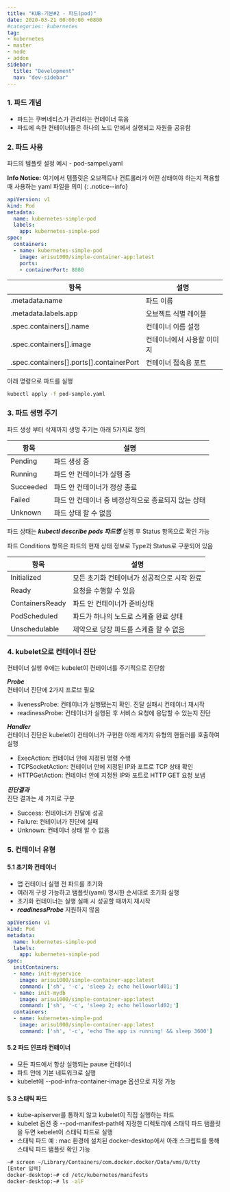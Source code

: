 ```yaml
---
title: "KUB-기본#2 - 파드(pod)"
date: 2020-03-21 00:00:00 +0800
#categories: kubernetes
tag: 
- kubernetes
- master
- node
- addon
sidebar:
  title: "Development"
  nav: "dev-sidebar"
---
```


### 1. 파드 개념

- 파드는 쿠버네티스가 관리하는 컨테이너 묶음
- 파드에 속한 컨테이너들은 하나의 노드 안에서 실행되고 자원을 공유함

### 2. 파드 사용

파드의 템플릿 설정 예시 - pod-sampel.yaml<br>

**Info Notice:** 여기에서 템플릿은 오브젝트나 컨트롤러가 어떤 상태여야 하는지 젹용할 때 사용하는 yaml 파일을 의미
{: .notice--info}

```yaml
apiVersion: v1
kind: Pod
metadata:
  name: kubernetes-simple-pod
  labels:
    app: kubernetes-simple-pod
spec:
  containers:
  - name: kubernetes-simple-pod
    image: arisu1000/simple-container-app:latest
    ports:
    - containerPort: 8080
```

| 항목 | 설명 |
| --- | --- |
| .metadata.name | 파드 이름 |
| .metadata.labels.app | 오브젝트 식별 레이블 |
| .spec.containers[].name | 컨테이너 이름 설정 |
| .spec.containers[].image | 컨테이너에서 사용할 이미지 |
| .spec.containers[].ports[].containerPort | 컨테이너 접속용 포트|

아래 명령으로 파드를 실행 <br>

```sh 
kubectl apply -f pod-sample.yaml
```

### 3. 파드 생명 주기

파드 생성 부터 삭제까지 생명 주기는 아래 5가지로 정의

| 항목 | 설명 |
| --- | --- |
| Pending | 파드 생성 중 | 
| Running | 파드 안 컨테이너가 실행 중 |
| Succeeded | 파드 안 컨테이너가 정상 종료 |
| Failed |  파드 안 컨테이너 중 비정상적으로 종료되지 않는 상태 |
| Unknown | 파드 상태 할 수 없음 |

파드 상태는 ***kubectl describe pods 파드명*** 실행 후 Status 항목으로 확인 가능 <br>

파드 Conditions 항목은 파드의 현재 상태 정보로 Type과 Status로 구분되어 있음 <br>

| 항목 | 설명 |
| --- | --- |
| Initialized | 모든 초기화 컨테이너가 성공적으로 시작 완료 |
| Ready | 요청을 수행할 수 있음 |
| ContainersReady | 파드 안 컨테이너가 준비상태 |
| PodScheduled | 파드가 하나의 노드로 스케쥴 완료 상태 |
| Unschedulable | 제약으로 당장 파드를 스케쥴 할 수 없음 |

### 4. kubelet으로 컨테이너 진단

컨테이너 실행 후에는 kubelet이 컨테이너를 주기적으로 진단함 <br>

***Probe*** <br>
컨테이너 진단에 2가지 프로브 필요 <br>

- livenessProbe: 컨테이너가 실행됐는지 확인. 진달 실패시 컨테이너 재시작 
- readinessProbe: 컨테이너가 실행된 후 서비스 요청에 응답할 수 있는지 진단

***Handler*** <br>
컨테이너 진단은 kubelet이 컨테이너가 구현한 아래 세가지 유형의 핸들러를 호출하여 실행 <br>

- ExecAction: 컨테이너 안에 지정된 명령 수행
- TCPSocketAction: 컨테이너 안에 지정된 IP와 포트로 TCP 상태 확인
- HTTPGetAction: 컨테이너 안에 지정된 IP와 포트로 HTTP GET 요청 보냄

***진단결과*** <br>
진단 결과는 세 가지로 구분 <br>

- Success: 컨테이너가 진달에 성공
- Failure: 컨테이너가 진단에 실패
- Unknown: 컨테이너 상태 알 수 없음

### 5. 컨테이너 유형

#### 5.1 초기화 컨테이너

- 앱 컨테이너 실행 전 파드를 초기화
- 여러개 구성 가능하고 탬플릿(yaml) 명시한 순서대로 초기화 실행
- 초기화 컨테이너는 실행 실패 시 성공할 때까지 재시작
- ***readinessProbe*** 지원하지 않음

```yaml
apiVersion: v1
kind: Pod
metadata:
  name: kubernetes-simple-pod
  labels:
    app: kubernetes-simple-pod
spec:
  initContainers:
  - name: init-myservice
    image: arisu1000/simple-container-app:latest
    command: ['sh', '-c', 'sleep 2; echo helloworld01;']
  - name: init-mydb
    image: arisu1000/simple-container-app:latest
    command: ['sh', '-c', 'sleep 2; echo helloworld02;']
  containers:
  - name: kubernetes-simple-pod 
    image: arisu1000/simple-container-app:latest
    command: ['sh', '-c', 'echo The app is running! && sleep 3600']
```
#### 5.2 파드 인프라 컨테이너

- 모든 파드에서 항상 실행되는 pause 컨테이너
- 파드 안에 기본 네트워크로 실행
- kubelet에 --pod-infra-container-image 옵션으로 지정 가능 

#### 5.3 스태틱 파드

- kube-apiserver를 통하지 않고 kubelet이 직접 실행하는 파드
- kubelet 옵션 중 --pod-manifest-path에 지정한 디렉토리에 스태딕 파드 탬플릿을 두면 kebelet이
스태틱 파드로 실행
- 스태틱 파드 예 : mac 환경에 설치된 docker-desktop에서 아래 스크립트를 통해 스태틱 파드 탬플릿 확인 가능

```sh 
~# screen ~/Library/Containers/com.docker.docker/Data/vms/0/tty
[Enter 입력]
docker-desktop:~# cd /etc/kubernetes/manifests 
docker-desktop:~# ls -alF
```
